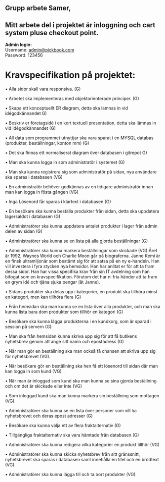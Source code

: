 ## Grupp arbete Samer,

## Mitt arbete del i projektet är inloggning och cart system pluse checkout point.

**Admin login:**\
Username: admin@pickbook.com\
Password: 123456

# Kravspecifikation på projektet:

• Alla sidor skall vara responsiva. (G)

• Arbetet ska implementeras med objektorienterade principer. (G)

• Skapa ett konceptuellt ER diagram, detta ska lämnas in vid idégodkännandet G)

• Beskriv er företagsidé i en kort textuell presentation, detta ska lämnas in vid
idégodkännandet (G)

• All data som programmet utnyttjar ska vara sparat i en MYSQL databas (produkter,
beställningar, konton mm) (G)

• Det ska finnas ett normaliserat diagram över databasen i gitrepot G)

• Man ska kunna logga in som administratör i systemet (G)

• Man ska kunna registrera sig som administratör på sidan, nya användare ska sparas i
databasen (VG)

• En administratör behöver godkännas av en tidigare administratör innan man kan logga
in fösta gången (VG)

• Inga Lösenord får sparas i klartext i databasen (G)

• En besökare ska kunna beställa produkter från sidan, detta ska uppdatera lagersaldot i
databasen (G)

• Administratörer ska kunna uppdatera antalet produkter i lager från admin delen av sidan
(G)

• Administratörer ska kunna se en lista på alla gjorda beställningar (G)

• Administratörer ska kunna markera beställningar som skickade (VG)
Året är 1992, Waynes World och Charlie Moon går på biograferna. Janne Kemi är en
finsk ultramiljonär som bestämt sig för att satsa på en ny e-handeln. Han vill investera
i fyra stycken nya hemsidor. Han har anlitat er för att ta fram dessa sidor.
Han har vissa specifika krav från sin IT avdelning som han bifogat som en
kravspecifikation. Förutom det har ni fria händer att ta fram en grym idé och tjäna
sjuka pengar (åt Janne).

• Sidans produkter ska delas upp i kategorier, en produkt ska tillhöra minst en kategori,
men kan tillhöra flera (G)

• Från hemsidan ska man kunna se en lista över alla produkter, och man ska kunna lista
bara dom produkter som tillhör en kategori (G)

• Besökare ska kunna lägga produkterna i en kundkorg, som är sparad i session på
servern (G)

• Man ska från hemsidan kunna skriva upp sig för att få butikens nyhetsbrev genom att
ange sitt namn och epostadress (G)

• När man gör en beställning ska man också få chansen att skriva upp sig för
nyhetsbrevet (VG).

• När besökare gör en beställning ska hen få ett lösenord till sidan där man kan logga in
som kund (VG)

• När man är inloggad som kund ska man kunna se sina gjorda beställning och om det är
skickade eller inte (VG)

• Som inloggad kund ska man kunna markera sin beställning som mottagen (VG)

• Administratörer ska kunna se en lista över personer som vill ha nyhetsbrevet och deras
epost adresser (G)

• Besökare ska kunna välja ett av flera fraktalternativ (G)

• Tillgängliga fraktalternativ ska vara hämtade från databasen (G)

• Administratörer ska kunna redigera vilka kategorier en produkt tillhör (VG)

• Administratörer ska kunna skicka nyhetsbrev från sitt gränssnitt, nyhetsbrevet ska
sparas i databasen samt innehålla en titel och en brödtext (VG)

• Administratörer ska kunna lägga till och ta bort produkter (VG) 
